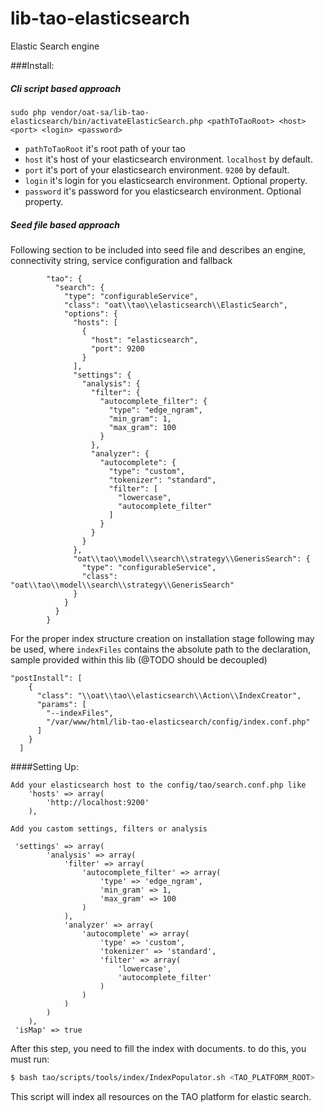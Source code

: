 # lib-tao-elasticsearch

Elastic Search engine

###Install:

##### Cli script based approach
```
sudo php vendor/oat-sa/lib-tao-elasticsearch/bin/activateElasticSearch.php <pathToTaoRoot> <host> <port> <login> <password>
```
 - `pathToTaoRoot` it's root path of your tao
 - `host` it's host of your elasticsearch environment. `localhost` by default.
 - `port` it's port of your elasticsearch environment. `9200` by default.
 - `login` it's login for you elasticsearch environment. Optional property.
 - `password` it's password for you elasticsearch environment. Optional property.
 
##### Seed file based approach

Following section to be included into seed file and describes an engine, connectivity string, service configuration and fallback  
```
        "tao": {
          "search": {
            "type": "configurableService",
            "class": "oat\\tao\\elasticsearch\\ElasticSearch",
            "options": {
              "hosts": [
                {
                  "host": "elasticsearch",
                  "port": 9200
                }
              ],
              "settings": {
                "analysis": {
                  "filter": {
                    "autocomplete_filter": {
                      "type": "edge_ngram",
                      "min_gram": 1,
                      "max_gram": 100
                    }
                  },
                  "analyzer": {
                    "autocomplete": {
                      "type": "custom",
                      "tokenizer": "standard",
                      "filter": [
                        "lowercase",
                        "autocomplete_filter"
                      ]
                    }
                  }
                }
              },
              "oat\\tao\\model\\search\\strategy\\GenerisSearch": {
                "type": "configurableService",
                "class": "oat\\tao\\model\\search\\strategy\\GenerisSearch"
              }
            }
          }
        }
```

For the proper index structure creation on installation stage following may be used, 
where `indexFiles` contains the absolute path to the declaration, sample provided within this lib (@TODO should be decoupled) 

```
"postInstall": [
    {
      "class": "\\oat\\tao\\elasticsearch\\Action\\IndexCreator",
      "params": [
        "--indexFiles",
        "/var/www/html/lib-tao-elasticsearch/config/index.conf.php"
      ]
    }
  ]
``` 
 

####Setting Up:
```
Add your elasticsearch host to the config/tao/search.conf.php like 
    'hosts' => array(
        'http://localhost:9200'
    ),
   ``` 
   ``` 
Add you castom settings, filters or analysis

    'settings' => array(
           'analysis' => array(
               'filter' => array(
                   'autocomplete_filter' => array(
                       'type' => 'edge_ngram',
                       'min_gram' => 1,
                       'max_gram' => 100
                   )
               ),
               'analyzer' => array(
                   'autocomplete' => array(
                       'type' => 'custom',
                       'tokenizer' => 'standard',
                       'filter' => array(
                           'lowercase',
                           'autocomplete_filter'
                       )
                   )
               )
           )
       ),
    'isMap' => true
```

After this step, you need to fill the index with documents. to do this, you must run:

```bash
$ bash tao/scripts/tools/index/IndexPopulator.sh <TAO_PLATFORM_ROOT>
```

This script will index all resources on the TAO platform for elastic search.